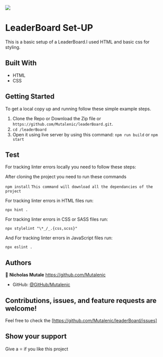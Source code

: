 ![](https://img.shields.io/badge/Microverse-blueviolet)

# LeaderBoard Set-UP
This is a basic setup of a LeaderBoard.I used HTML and basic css for styling.

## Built With

- HTML
- CSS

## Getting Started

To get a local copy up and running follow these simple example steps.

1. Clone the Repo or Download the Zip file or `https://github.com/Mutalenic/leaderBoard.git`.
2. `cd /leaderBoard`
3. Open it using live server by using this command: `npm run build` or `npm start`

## Test

For tracking linter errors locally you need to follow these steps:

After cloning the project you need to run these commands

`npm install` `This command will download all the dependancies of the project`

For tracking linter errors in HTML files run:

`npx hint .`

For tracking linter errors in CSS or SASS files run:

`npx stylelint "\*_/_.{css,scss}"`

And For tracking linter errors in JavaScript files run:

`npx eslint .`

## Authors

 👤 **Nicholas Mutale** https://github.com/Mutalenic
 
 - GitHub: [@GitHub/Mutalenic](https://github.com/Mutalenic)

## Contributions, issues, and feature requests are welcome!

Feel free to check the [https://github.com/Mutalenic/leaderBoard/issues]

## Show your support

Give a ⭐️ if you like this project
